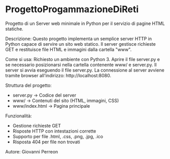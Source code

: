 # ProgettoProgammazioneDiReti
Progetto di un Server web minimale in Python per il servizio di pagine HTML statiche.

Descrizione:
Questo progetto implementa un semplice server HTTP in Python capace di servire
un sito web statico. Il server gestisce richieste GET e restituisce file HTML e immagini dalla cartella "www".

Come si usa:
Richiesto un ambiente con Python 3.
Aprire il file server.py e se necessario posizionarsi nella cartella contenente www/ e server.py.
Il server si avvia eseguendo il file server.py.
La connessione al server avviene tramite browser all'indirizzo: http://localhost:8080.

Struttura del progetto:
- server.py         -> Codice del server
- www/              -> Contenuti del sito (HTML, immagini, CSS)
- www/index.html    -> Pagina principale

Funzionalità:
- Gestione richieste GET
- Risposte HTTP con intestazioni corrette
- Supporto per file .html, .css, .png, .jpg, .ico
- Risposta 404 per file non trovati

Autore: Giovanni Perreon
